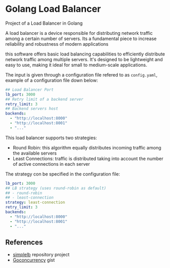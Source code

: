 # Golang Load Balancer
Project of a Load Balancer in Golang

A load balancer is a device responsible for distributing network traffic among a certain number of servers. Its a fundamental piece to increase reliability and robustness of modern applications

this software offers basic load balancing capabilities to efficiently distribute network traffic among multiple servers. It's designed to be lightweight and easy to use, making it ideal for small to medium-scale applications.

The input is given through a configuration file refered to as `config.yaml`,  example of a configuration file down below:

```yaml
## Load Balancer Port
lb_port: 3000
## Retry limit of a backend server 
retry_limit: 3
## Backend servers host
backends:
  - "http://localhost:8000"
  - "http://localhost:8001"
  - "..."
```

This load balancer supports two strategies:
- Round Robin: this algorithm equally distributes incoming traffic among the available servers
- Least Connections: traffic is distributed taking into account the number of active connections in each server

The strategy con be specified in the configuration file:

```yaml
lb_port: 3000
## LB strategy (uses round-robin as default)
## - round-robin
## - least-connection
strategy: least-connection
retry_limit: 3
backends:
  - "http://localhost:8000"
  - "http://localhost:8001"
  - "..."
```
## References

- [simplelb](https://github.com/kasvith/simplelb) repository project
- [Goconcurrency](https://gist.github.com/rushilgupta/228dfdf379121cb9426d5e90d34c5b96) gist
